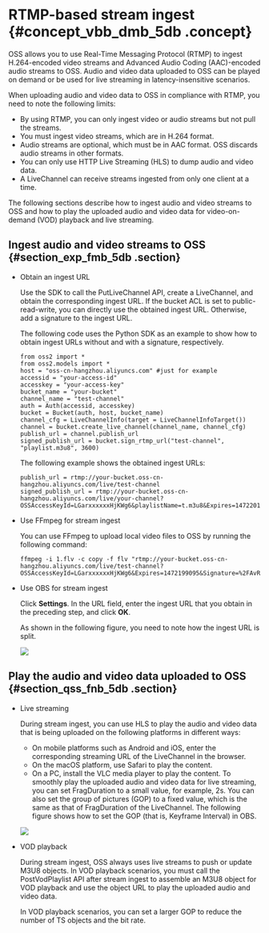 # RTMP-based stream ingest {#concept_vbb_dmb_5db .concept}

OSS allows you to use Real-Time Messaging Protocol \(RTMP\) to ingest H.264-encoded video streams and Advanced Audio Coding \(AAC\)-encoded audio streams to OSS. Audio and video data uploaded to OSS can be played on demand or be used for live streaming in latency-insensitive scenarios.

When uploading audio and video data to OSS in compliance with RTMP, you need to note the following limits:

-   By using RTMP, you can only ingest video or audio streams but not pull the streams.
-   You must ingest video streams, which are in H.264 format.
-   Audio streams are optional, which must be in AAC format. OSS discards audio streams in other formats.
-   You can only use HTTP Live Streaming \(HLS\) to dump audio and video data.
-   A LiveChannel can receive streams ingested from only one client at a time.

The following sections describe how to ingest audio and video streams to OSS and how to play the uploaded audio and video data for video-on-demand \(VOD\) playback and live streaming.

## Ingest audio and video streams to OSS {#section_exp_fmb_5db .section}

-   Obtain an ingest URL

    Use the SDK to call the PutLiveChannel API, create a LiveChannel, and obtain the corresponding ingest URL. If the bucket ACL is set to public-read-write, you can directly use the obtained ingest URL. Otherwise, add a signature to the ingest URL.

    The following code uses the Python SDK as an example to show how to obtain ingest URLs without and with a signature, respectively.

    ```
    from oss2 import *
    from oss2.models import *
    host = "oss-cn-hangzhou.aliyuncs.com" #just for example
    accessid = "your-access-id"
    accesskey = "your-access-key"
    bucket_name = "your-bucket"
    channel_name = "test-channel"
    auth = Auth(accessid, accesskey)
    bucket = Bucket(auth, host, bucket_name)
    channel_cfg = LiveChannelInfo(target = LiveChannelInfoTarget())
    channel = bucket.create_live_channel(channel_name, channel_cfg)
    publish_url = channel.publish_url
    signed_publish_url = bucket.sign_rtmp_url("test-channel", "playlist.m3u8", 3600)
    ```

    The following example shows the obtained ingest URLs:

    ```
    publish_url = rtmp://your-bucket.oss-cn-hangzhou.aliyuncs.com/live/test-channel
    signed_publish_url = rtmp://your-bucket.oss-cn-hangzhou.aliyuncs.com/live/your-channel? OSSAccessKeyId=LGarxxxxxxHjKWg6&playlistName=t.m3u8&Expires=1472201595&Signature=bjKraZTTyzz9%2FpYoomDx4Wgh%2FlM%3D" 
    ```

-   Use FFmpeg for stream ingest

    You can use FFmpeg to upload local video files to OSS by running the following command:

    ```
    ffmpeg -i 1.flv -c copy -f flv "rtmp://your-bucket.oss-cn-hangzhou.aliyuncs.com/live/test-channel? OSSAccessKeyId=LGarxxxxxxHjKWg6&Expires=1472199095&Signature=%2FAvRo7FTss1InBKgwn7Gz%2FUlp9w%3D"
    ```

-   Use OBS for stream ingest

    Click **Settings**. In the URL field, enter the ingest URL that you obtain in the preceding step, and click **OK**.

    As shown in the following figure, you need to note how the ingest URL is split.

    ![](http://static-aliyun-doc.oss-cn-hangzhou.aliyuncs.com/assets/img/4367/15573940751068_en-US.png)


## Play the audio and video data uploaded to OSS {#section_qss_fnb_5db .section}

-   Live streaming

    During stream ingest, you can use HLS to play the audio and video data that is being uploaded on the following platforms in different ways:

    -   On mobile platforms such as Android and iOS, enter the corresponding streaming URL of the LiveChannel in the browser.
    -   On the macOS platform, use Safari to play the content.
    -   On a PC, install the VLC media player to play the content.
    To smoothly play the uploaded audio and video data for live streaming, you can set FragDuration to a small value, for example, 2s. You can also set the group of pictures \(GOP\) to a fixed value, which is the same as that of FragDuration of the LiveChannel. The following figure shows how to set the GOP \(that is, Keyframe Interval\) in OBS.

    ![](http://static-aliyun-doc.oss-cn-hangzhou.aliyuncs.com/assets/img/4367/15573940751069_en-US.png)

-   VOD playback

    During stream ingest, OSS always uses live streams to push or update M3U8 objects. In VOD playback scenarios, you must call the PostVodPlaylist API after stream ingest to assemble an M3U8 object for VOD playback and use the object URL to play the uploaded audio and video data.

    In VOD playback scenarios, you can set a larger GOP to reduce the number of TS objects and the bit rate.


